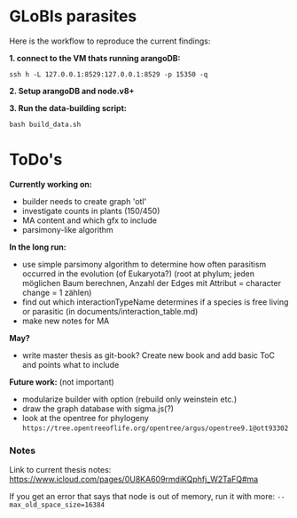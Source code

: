# GLoBIs parasites

Here is the workflow to reproduce the current findings:

**1. connect to the VM thats running arangoDB:**
```
ssh h -L 127.0.0.1:8529:127.0.0.1:8529 -p 15350 -q
```
**2. Setup arangoDB and node.v8+**

**3. Run the data-building script:**
```
bash build_data.sh
```

# ToDo's

**Currently working on:**
- builder needs to create graph 'otl'
- investigate counts in plants (150/450)
- MA content and which gfx to include
- parsimony-like algorithm

**In the long run:**
- use simple parsimony algorithm to determine how often parasitism occurred in the evolution (of Eukaryota?) (root at phylum; jeden möglichen Baum berechnen, Anzahl der Edges mit Attribut = character change = 1 zählen)
- find out which interactionTypeName determines if a species is free living or parasitic (in documents/interaction_table.md)
- make new notes for MA

**May?**
- write master thesis as git-book? Create new book and add basic ToC and points what to include

**Future work:** (not important)
- modularize builder with option (rebuild only weinstein etc.)
- draw the graph database with sigma.js(?)
- look at the opentree for phylogeny `https://tree.opentreeoflife.org/opentree/argus/opentree9.1@ott93302`


### Notes

Link to current thesis notes: https://www.icloud.com/pages/0U8KA609rmdiKQphfj_W2TaFQ#ma

If you get an error that says that node is out of memory, run it with more: `--max_old_space_size=16384`